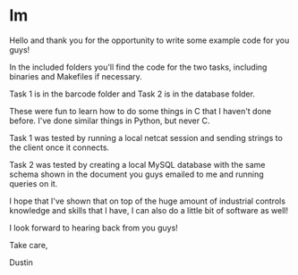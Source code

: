 # lm

Hello and thank you for the opportunity to write some example code for you guys!

In the included folders you'll find the code for the two tasks, including binaries and Makefiles if necessary.

Task 1 is in the barcode folder and Task 2 is in the database folder.

These were fun to learn how to do some things in C that I haven't done before.  I've done similar things in Python, but never C.

Task 1 was tested by running a local netcat session and sending strings to the client once it connects.

Task 2 was tested by creating a local MySQL database with the same schema shown in the document you guys emailed to me and running queries on it.

I hope that I've shown that on top of the huge amount of industrial controls knowledge and skills that I have, I can also do a little bit of software as well!

I look forward to hearing back from you guys!

Take care,

Dustin
